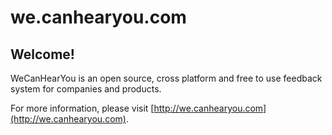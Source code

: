 # we.canhearyou.com

## Welcome! 

WeCanHearYou is an open source, cross platform and free to use feedback system for companies and products.

For more information, please visit [http://we.canhearyou.com](http://we.canhearyou.com).
